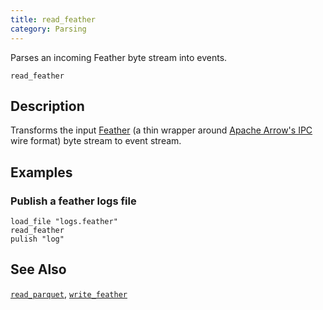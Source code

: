 ```yaml
---
title: read_feather
category: Parsing
---
```


Parses an incoming Feather byte stream into events.

```tql
read_feather
```

## Description

Transforms the input [Feather] (a thin wrapper around
[Apache Arrow's IPC][arrow-ipc] wire format) byte stream to event stream.

[feather]: https://arrow.apache.org/docs/python/feather.html
[arrow-ipc]: https://arrow.apache.org/docs/python/ipc.html

## Examples

### Publish a feather logs file

```tql
load_file "logs.feather"
read_feather
pulish "log"
```

## See Also

[`read_parquet`](/reference/operators/read_parquet),
[`write_feather`](/reference/operators/write_feather)
